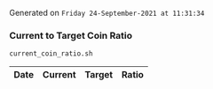 Generated on `Friday 24-September-2021 at 11:31:34`

### Current to Target Coin Ratio
`current_coin_ratio.sh`

Date|Current|Target|Ratio
---|---|---|---

